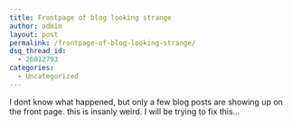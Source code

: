 ```yaml
---
title: Frontpage of blog looking strange
author: admin
layout: post
permalink: /frontpage-of-blog-looking-strange/
dsq_thread_id:
  - 26012793
categories:
  - Uncategorized
---
```

I dont know what happened, but only a few blog posts are showing up on the front page. this is insanly weird. I will be trying to fix this&#8230;
